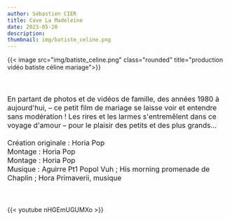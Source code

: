 ```yaml
---
author: Sébastien CIER
title: Cave La Madeleine
date: 2023-05-20
description: 
thumbnail: img/batiste_celine.png
---
```

{{< image src="img/batiste_celine.png" class="rounded" title="production vidéo batiste céline mariage">}}

<p style='margin:0cm;font-size:16px;'>&nbsp;</p>
<p style='margin:0cm;font-size:16px;'>&nbsp;</p>
<p style='margin:0cm;font-size:16px;'>En partant de photos et de vid&eacute;os de famille, des ann&eacute;es 1980 &agrave; aujourd&apos;hui, &ndash; ce petit film de mariage se laisse voir et entendre sans mod&eacute;ration ! Les rires et les larmes s&apos;entrem&ecirc;lent dans ce voyage d&apos;amour &ndash; pour le plaisir des petits et des plus grands...</p>
<p style='margin:0cm;font-size:16px;'>&nbsp;</p>
<p style='margin:0cm;font-size:16px;'>Cr&eacute;ation originale :&nbsp;Horia Pop</p>
<p style='margin:0cm;font-size:16px;'>Montage&nbsp;: Horia Pop</p>
<p style='margin:0cm;font-size:16px;'>Montage : Horia Pop</p>
<p style='margin:0cm;font-size:16px;'>Musique : Aguirre Pt1 Popol Vuh ; His morning promenade de Chaplin ; Hora Primaverii, musique</p>
<p style='margin:0cm;font-size:16px;'>&nbsp;</p>
<p style='margin:0cm;font-size:16px;'>&nbsp;</p>

{{< youtube nHGEmUGUMXo >}}


